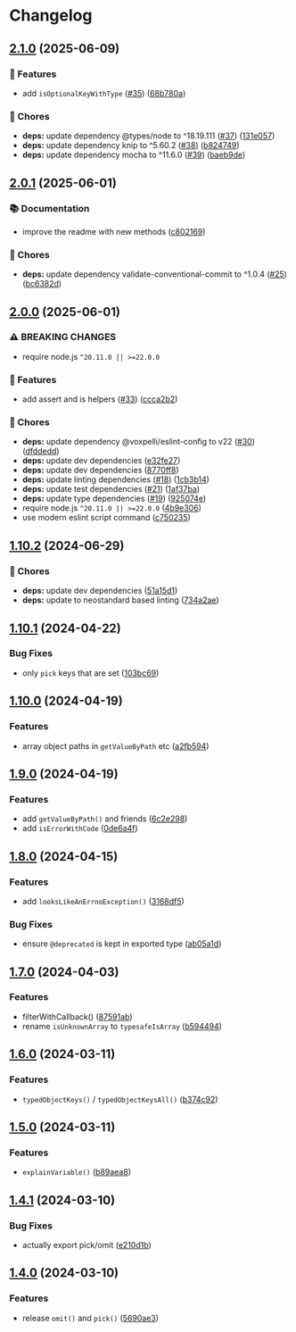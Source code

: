 # Changelog

## [2.1.0](https://github.com/voxpelli/typed-utils/compare/v2.0.1...v2.1.0) (2025-06-09)


### 🌟 Features

* add `isOptionalKeyWithType` ([#35](https://github.com/voxpelli/typed-utils/issues/35)) ([68b780a](https://github.com/voxpelli/typed-utils/commit/68b780a2f3ea4af15f4a10ff76ec9387e877f73b))


### 🧹 Chores

* **deps:** update dependency @types/node to ^18.19.111 ([#37](https://github.com/voxpelli/typed-utils/issues/37)) ([131e057](https://github.com/voxpelli/typed-utils/commit/131e057cb93d510c4c31cdb7e409dda69011fcba))
* **deps:** update dependency knip to ^5.60.2 ([#38](https://github.com/voxpelli/typed-utils/issues/38)) ([b824749](https://github.com/voxpelli/typed-utils/commit/b8247495a6b6d528df4244e1fe198068224b9232))
* **deps:** update dependency mocha to ^11.6.0 ([#39](https://github.com/voxpelli/typed-utils/issues/39)) ([baeb9de](https://github.com/voxpelli/typed-utils/commit/baeb9dec112636d1f5b48f2ed3dbd54c0f6aa151))

## [2.0.1](https://github.com/voxpelli/typed-utils/compare/v2.0.0...v2.0.1) (2025-06-01)


### 📚 Documentation

* improve the readme with new methods ([c802169](https://github.com/voxpelli/typed-utils/commit/c80216996c601bd1de15546794189599a02f7b70))


### 🧹 Chores

* **deps:** update dependency validate-conventional-commit to ^1.0.4 ([#25](https://github.com/voxpelli/typed-utils/issues/25)) ([bc6382d](https://github.com/voxpelli/typed-utils/commit/bc6382d0a5771f317e4efbd9c371cd82ad976769))

## [2.0.0](https://github.com/voxpelli/typed-utils/compare/v1.10.2...v2.0.0) (2025-06-01)


### ⚠ BREAKING CHANGES

* require node.js `^20.11.0 || >=22.0.0`

### 🌟 Features

* add assert and is helpers ([#33](https://github.com/voxpelli/typed-utils/issues/33)) ([ccca2b2](https://github.com/voxpelli/typed-utils/commit/ccca2b2b02bd2419855a82bf80743f3b53f340d3))


### 🧹 Chores

* **deps:** update dependency @voxpelli/eslint-config to v22 ([#30](https://github.com/voxpelli/typed-utils/issues/30)) ([dfddedd](https://github.com/voxpelli/typed-utils/commit/dfddedd7c9fd7c9301f9cd5210d057dfed656006))
* **deps:** update dev dependencies ([e32fe27](https://github.com/voxpelli/typed-utils/commit/e32fe2703a95a107c06888ed9252ab04218ccf4b))
* **deps:** update dev dependencies ([8770ff8](https://github.com/voxpelli/typed-utils/commit/8770ff8e1dfb9f0ab876cb0cfc57e1f94e6f70a8))
* **deps:** update linting dependencies ([#18](https://github.com/voxpelli/typed-utils/issues/18)) ([1cb3b14](https://github.com/voxpelli/typed-utils/commit/1cb3b1430b92b57fcf3767288b0ec7c58bb23c2b))
* **deps:** update test dependencies ([#21](https://github.com/voxpelli/typed-utils/issues/21)) ([1af37ba](https://github.com/voxpelli/typed-utils/commit/1af37ba941587fc02ea858bed087ecfc3ba4f06d))
* **deps:** update type dependencies ([#19](https://github.com/voxpelli/typed-utils/issues/19)) ([925074e](https://github.com/voxpelli/typed-utils/commit/925074ec9abccebafce31b94cb3ca99697d8290e))
* require node.js `^20.11.0 || >=22.0.0` ([4b9e306](https://github.com/voxpelli/typed-utils/commit/4b9e3062d8a38a71fb3d95b5e4a48af745cf325b))
* use modern eslint script command ([c750235](https://github.com/voxpelli/typed-utils/commit/c7502351b0a164f30aed7b7062166a1553374a9e))

## [1.10.2](https://github.com/voxpelli/typed-utils/compare/v1.10.1...v1.10.2) (2024-06-29)


### 🧹 Chores

* **deps:** update dev dependencies ([51a15d1](https://github.com/voxpelli/typed-utils/commit/51a15d11ce8268d51666060de109cfb94b1973b7))
* **deps:** update to neostandard based linting ([734a2ae](https://github.com/voxpelli/typed-utils/commit/734a2ae92faf832a1ed31212827e85c4009c70a5))

## [1.10.1](https://github.com/voxpelli/typed-utils/compare/v1.10.0...v1.10.1) (2024-04-22)


### Bug Fixes

* only `pick` keys that are set ([103bc69](https://github.com/voxpelli/typed-utils/commit/103bc6907de0853fdca969d77a648f738f25c829))

## [1.10.0](https://github.com/voxpelli/typed-utils/compare/v1.9.0...v1.10.0) (2024-04-19)


### Features

* array object paths in `getValueByPath` etc ([a2fb594](https://github.com/voxpelli/typed-utils/commit/a2fb5941718950c593391f0b9961d2f57e5f0aa4))

## [1.9.0](https://github.com/voxpelli/typed-utils/compare/v1.8.0...v1.9.0) (2024-04-19)


### Features

* add `getValueByPath()` and friends ([6c2e298](https://github.com/voxpelli/typed-utils/commit/6c2e298fedece21a4a8ed1584be364a318646675))
* add `isErrorWithCode` ([0de6a4f](https://github.com/voxpelli/typed-utils/commit/0de6a4fe155e2e84f8178e200305c62793c44ac1))

## [1.8.0](https://github.com/voxpelli/typed-utils/compare/v1.7.0...v1.8.0) (2024-04-15)


### Features

* add `looksLikeAnErrnoException()` ([3168df5](https://github.com/voxpelli/typed-utils/commit/3168df517464de645b6cf11b36a18e8a4f9a93af))


### Bug Fixes

* ensure `@deprecated` is kept in exported type ([ab05a1d](https://github.com/voxpelli/typed-utils/commit/ab05a1dc1ac7bac616dc93e045dd25bd9c29032f))

## [1.7.0](https://github.com/voxpelli/typed-utils/compare/v1.6.0...v1.7.0) (2024-04-03)


### Features

* filterWithCallback() ([87591ab](https://github.com/voxpelli/typed-utils/commit/87591abea0db11141cfc3dc898d3bb74958d6d55))
* rename `isUnknownArray` to `typesafeIsArray` ([b594494](https://github.com/voxpelli/typed-utils/commit/b594494ea3fb4758c03a2e186f562b2b0f784248))

## [1.6.0](https://github.com/voxpelli/typed-utils/compare/v1.5.0...v1.6.0) (2024-03-11)


### Features

* `typedObjectKeys()` / `typedObjectKeysAll()` ([b374c92](https://github.com/voxpelli/typed-utils/commit/b374c9240290da0f4a71aac99695980dfab4e074))

## [1.5.0](https://github.com/voxpelli/typed-utils/compare/v1.4.1...v1.5.0) (2024-03-11)


### Features

* `explainVariable()` ([b89aea8](https://github.com/voxpelli/typed-utils/commit/b89aea8f20d29ca29bac80e87a439f939717602e))

## [1.4.1](https://github.com/voxpelli/typed-utils/compare/v1.4.0...v1.4.1) (2024-03-10)


### Bug Fixes

* actually export pick/omit ([e210d1b](https://github.com/voxpelli/typed-utils/commit/e210d1b0c1a3d380c37f40fb9bfe4af7b51734d5))

## [1.4.0](https://github.com/voxpelli/typed-utils/compare/v1.3.0...v1.4.0) (2024-03-10)


### Features

* release `omit()` and `pick()` ([5690ae3](https://github.com/voxpelli/typed-utils/commit/5690ae378033188a86dfbdfaa1f094dacfffca54))
